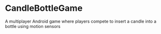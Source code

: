 # CandleBottleGame
A multiplayer Android game where players compete to insert a candle into a bottle using motion sensors
